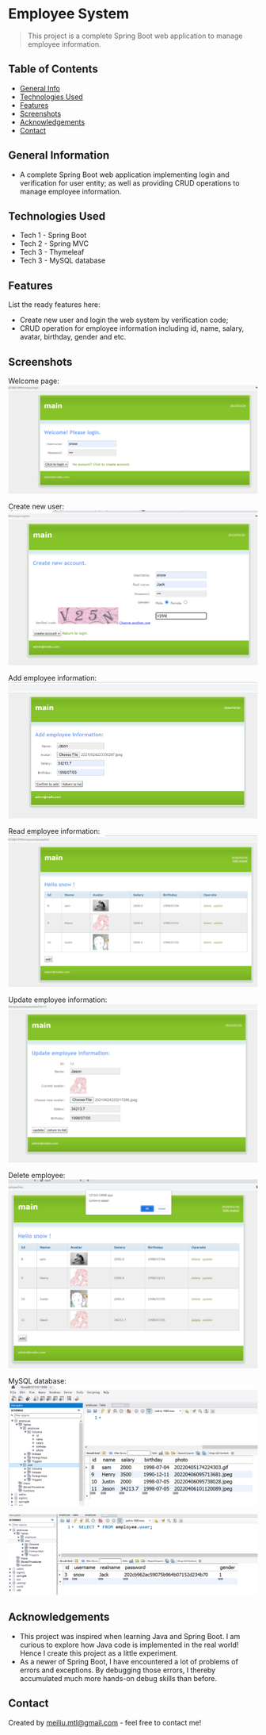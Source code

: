 

# Employee System
> This project is a complete Spring Boot web application to manage employee information.

## Table of Contents
* [General Info](#general-information)
* [Technologies Used](#technologies-used)
* [Features](#features)
* [Screenshots](#screenshots)
* [Acknowledgements](#acknowledgements)
* [Contact](#contact)
<!-- * [License](#license) -->


## General Information
- A complete Spring Boot web application implementing login and verification for user entity; as well as providing CRUD operations to manage employee information.
<!-- You don't have to answer all the questions - just the ones relevant to your project. -->


## Technologies Used
- Tech 1 - Spring Boot 
- Tech 2 - Spring MVC
- Tech 3 - Thymeleaf
- Tech 3 - MySQL database


## Features
List the ready features here:
- Create new user and login the web system by verification code;
- CRUD operation for employee information including id, name, salary, avatar, birthday, gender and etc.


## Screenshots
Welcome page:
![](https://github.com/liumei2013/EmployeeSystem/blob/main/readme/Welcome.png)

Create new user:
![](https://github.com/liumei2013/EmployeeSystem/blob/main/readme/Create.png)

Add employee information:
![](https://github.com/liumei2013/EmployeeSystem/blob/main/readme/Add.png)

Read employee information:
![](https://github.com/liumei2013/EmployeeSystem/blob/main/readme/EmployeeList.png)

Update employee information:
![](https://github.com/liumei2013/EmployeeSystem/blob/main/readme/Update.png)

Delete employee:
![](https://github.com/liumei2013/EmployeeSystem/blob/main/readme/Delete.png)

MySQL database:
![](https://github.com/liumei2013/EmployeeSystem/blob/main/readme/MySQL.png)

![](https://github.com/liumei2013/EmployeeSystem/blob/main/readme/MySQL2.png)

<!-- If you have screenshots you'd like to share, include them here. -->



## Acknowledgements
- This project was inspired when learning Java and Spring Boot. I am curious to explore how Java code is implemented in the real world! Hence I create this project as a little experiment.
- As a newer of Spring Boot, I have encountered a lot of problems of errors and exceptions. By debugging those errors, I thereby accumulated much more hands-on debug skills than before.


## Contact
Created by [meiliu.mtl@gmail.com](https://www.flynerd.pl/) - feel free to contact me!
